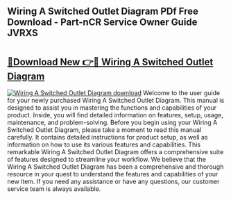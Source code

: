 ## Wiring A Switched Outlet Diagram PDf Free Download - Part-nCR Service Owner Guide JVRXS

# <h2><a href="http://dfhvo98.blite.top/?on=Wiring+A+Switched+Outlet+Diagram">🔗Download New 👉🔴 Wiring A Switched Outlet Diagram</a></h2>

[![Wiring A Switched Outlet Diagram download](https://i.imgur.com/lujVjoI.png)](http://dfhvo98.blite.top/?on=Wiring+A+Switched+Outlet+Diagram)
Welcome to the user guide for your newly purchased Wiring A Switched Outlet Diagram. This manual is designed to assist you in mastering the functions and capabilities of your product. Inside, you will find detailed information on features, setup, usage, maintenance, and problem-solving. Before you begin using your Wiring A Switched Outlet Diagram, please take a moment to read this manual carefully. It contains detailed instructions for product setup, as well as information on how to use its various features and capabilities. This remarkable Wiring A Switched Outlet Diagram offers a comprehensive suite of features designed to streamline your workflow. We believe that the Wiring A Switched Outlet Diagram has been a comprehensive and thorough resource in your quest to understand the features and capabilities of your new item. If you need any assistance or have any questions, our customer service team is always available.
